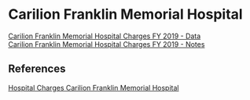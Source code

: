 # Carilion Franklin Memorial Hospital  

[Carilion Franklin Memorial Hospital Charges FY 2019 - Data](https://github.com/jalbertbowden/virginia-hospital-costs-open-data/blob/master/data/carilion-franklin-memorial-hospital/cfmh-hospital-charges-fy-2019-data.csv)  
[Carilion Franklin Memorial Hospital Charges FY 2019 - Notes](https://github.com/jalbertbowden/virginia-hospital-costs-open-data/blob/master/data/carilion-franklin-memorial-hospital/cfmh-hospital-charges-fy-2019-notes.csv)  

## References

[Hospital Charges Carilion Franklin Memorial Hospital](https://www.carilionclinic.org/sites/default/files/2018-12/CFMH_Hospital_Charges_FY19.ods)  
